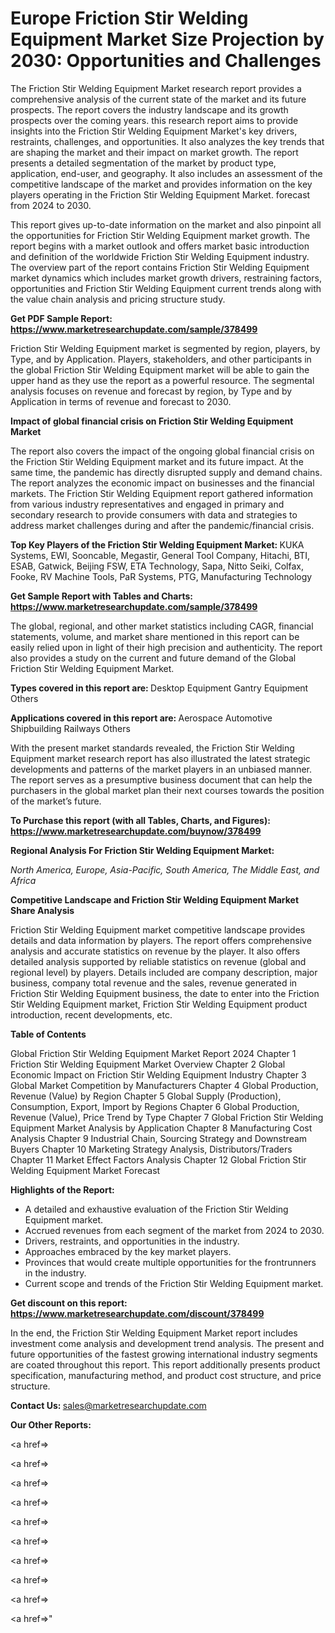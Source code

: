 # Europe Friction Stir Welding Equipment Market Size Projection by 2030: Opportunities and Challenges

The Friction Stir Welding Equipment Market research report provides a comprehensive analysis of the current state of the market and its future prospects. The report covers the industry landscape and its growth prospects over the coming years. this research report aims to provide insights into the Friction Stir Welding Equipment Market's key drivers, restraints, challenges, and opportunities. It also analyzes the key trends that are shaping the market and their impact on market growth. The report presents a detailed segmentation of the market by product type, application, end-user, and geography. It also includes an assessment of the competitive landscape of the market and provides information on the key players operating in the Friction Stir Welding Equipment Market. forecast from 2024 to 2030.

This report gives up-to-date information on the market and also pinpoint all the opportunities for Friction Stir Welding Equipment market growth. The report begins with a market outlook and offers market basic introduction and definition of the worldwide Friction Stir Welding Equipment industry. The overview part of the report contains Friction Stir Welding Equipment market dynamics which includes market growth drivers, restraining factors, opportunities and Friction Stir Welding Equipment current trends along with the value chain analysis and pricing structure study.

<strong><b>Get PDF Sample Report: <a href=https://www.marketresearchupdate.com/sample/378499>https://www.marketresearchupdate.com/sample/378499</a></b></strong>

Friction Stir Welding Equipment market is segmented by region, players, by Type, and by Application. Players, stakeholders, and other participants in the global Friction Stir Welding Equipment market will be able to gain the upper hand as they use the report as a powerful resource. The segmental analysis focuses on revenue and forecast by region, by Type and by Application in terms of revenue and forecast to 2030.

<strong><b>Impact of global financial crisis on Friction Stir Welding Equipment Market</b></strong>

The report also covers the impact of the ongoing global financial crisis on the Friction Stir Welding Equipment market and its future impact. At the same time, the pandemic has directly disrupted supply and demand chains. The report analyzes the economic impact on businesses and the financial markets. The Friction Stir Welding Equipment report gathered information from various industry representatives and engaged in primary and secondary research to provide consumers with data and strategies to address market challenges during and after the pandemic/financial crisis.

<strong><b>Top Key Players of the Friction Stir Welding Equipment Market:
</b></strong>KUKA Systems, EWI, Sooncable, Megastir, General Tool Company, Hitachi, BTI, ESAB, Gatwick, Beijing FSW, ETA Technology, Sapa, Nitto Seiki, Colfax, Fooke, RV Machine Tools, PaR Systems, PTG, Manufacturing Technology<strong><b>
</b></strong>

<strong><b>Get Sample Report with Tables and Charts: <a href=https://www.marketresearchupdate.com/sample/378499>https://www.marketresearchupdate.com/sample/378499</a></b></strong>

The global, regional, and other market statistics including CAGR, financial statements, volume, and market share mentioned in this report can be easily relied upon in light of their high precision and authenticity. The report also provides a study on the current and future demand of the Global Friction Stir Welding Equipment Market.

<strong><b>Types covered in this report are:
</b></strong>Desktop Equipment
Gantry Equipment
Others<strong><b>
</b></strong>

<strong><b>Applications covered in this report are:
</b></strong>Aerospace
Automotive
Shipbuilding
Railways
Others<strong><b>
</b></strong>

With the present market standards revealed, the Friction Stir Welding Equipment market research report has also illustrated the latest strategic developments and patterns of the market players in an unbiased manner. The report serves as a presumptive business document that can help the purchasers in the global market plan their next courses towards the position of the market’s future.

<strong><b>To Purchase this report (with all Tables, Charts, and Figures): <a href=https://www.marketresearchupdate.com/buynow/378499>https://www.marketresearchupdate.com/buynow/378499</a></b></strong>

<strong><b>Regional Analysis For Friction Stir Welding Equipment Market:</b></strong>

<em><i>North America, Europe, Asia-Pacific, South America, The Middle East, and Africa</i></em>

<strong><b>Competitive Landscape and Friction Stir Welding Equipment Market Share Analysis</b></strong>

Friction Stir Welding Equipment market competitive landscape provides details and data information by players. The report offers comprehensive analysis and accurate statistics on revenue by the player. It also offers detailed analysis supported by reliable statistics on revenue (global and regional level) by players. Details included are company description, major business, company total revenue and the sales, revenue generated in Friction Stir Welding Equipment business, the date to enter into the Friction Stir Welding Equipment market, Friction Stir Welding Equipment product introduction, recent developments, etc.

<strong><b>Table of Contents</b></strong>

Global Friction Stir Welding Equipment Market Report 2024
Chapter 1 Friction Stir Welding Equipment Market Overview
Chapter 2 Global Economic Impact on Friction Stir Welding Equipment Industry
Chapter 3 Global Market Competition by Manufacturers
Chapter 4 Global Production, Revenue (Value) by Region
Chapter 5 Global Supply (Production), Consumption, Export, Import by Regions
Chapter 6 Global Production, Revenue (Value), Price Trend by Type
Chapter 7 Global Friction Stir Welding Equipment Market Analysis by Application
Chapter 8 Manufacturing Cost Analysis
Chapter 9 Industrial Chain, Sourcing Strategy and Downstream Buyers
Chapter 10 Marketing Strategy Analysis, Distributors/Traders
Chapter 11 Market Effect Factors Analysis
Chapter 12 Global Friction Stir Welding Equipment Market Forecast

<strong><b>Highlights of the Report:</b></strong>

- A detailed and exhaustive evaluation of the Friction Stir Welding Equipment market.
- Accrued revenues from each segment of the market from 2024 to 2030.
- Drivers, restraints, and opportunities in the industry.
- Approaches embraced by the key market players.
- Provinces that would create multiple opportunities for the frontrunners in the industry.
- Current scope and trends of the Friction Stir Welding Equipment market.

<strong><b>Get discount on this report: <a href=https://www.marketresearchupdate.com/discount/378499>https://www.marketresearchupdate.com/discount/378499</a></b></strong>

In the end, the Friction Stir Welding Equipment Market report includes investment come analysis and development trend analysis. The present and future opportunities of the fastest growing international industry segments are coated throughout this report. This report additionally presents product specification, manufacturing method, and product cost structure, and price structure.

<strong><b>Contact Us:
</b></strong>sales@marketresearchupdate.com

<strong>Our Other Reports:</strong>

<a href=></a>

<a href=></a>

<a href=></a>

<a href=></a>

<a href=></a>

<a href=></a>

<a href=></a>

<a href=></a>

<a href=></a>

<a href=></a>"
